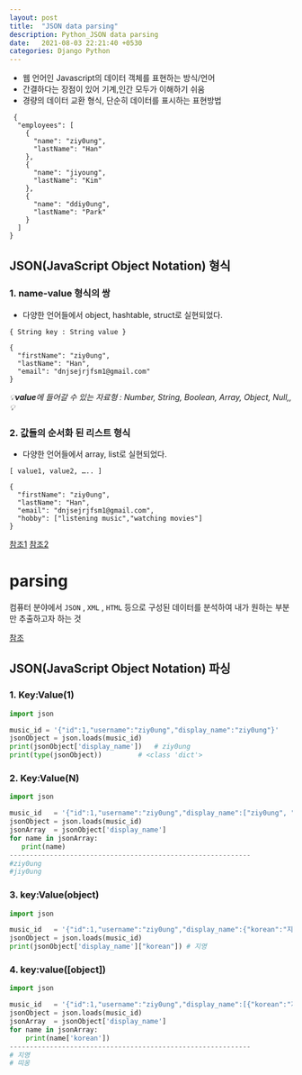 ```yaml
---
layout: post
title:  "JSON data parsing"
description: Python_JSON data parsing
date:   2021-08-03 22:21:40 +0530
categories: Django Python 
---
```



 - 웹 언어인 Javascript의 데이터 객체를 표현하는 방식/언어
 - 간결하다는 장점이 있어 기계,인간 모두가 이해하기 쉬움
 - 경량의 데이터 교환 형식, 단순히 데이터를 표시하는 표현방법
 
```
 {
  "employees": [
    {
      "name": "ziy0ung",
      "lastName": "Han"
    },
    {
      "name": "jiyoung",
      "lastName": "Kim"
    },
    {
      "name": "ddiy0ung",
      "lastName": "Park"
    } 
  ]
}
```

## JSON(JavaScript Object Notation) 형식
### 1. name-value 형식의 쌍
- 다양한 언어들에서 object, hashtable, struct로 실현되었다.

`{ String key : String value }`

```
{
  "firstName": "ziy0ung",
  "lastName": "Han",
  "email": "dnjsejrjfsm1@gmail.com"
}
```
_💡**value**에 들어갈 수 있는 자료형 : Number, String, Boolean, Array, Object, Null,,💡_
### 2. 값들의 순서화 된 리스트 형식
- 다양한 언어들에서 array, list로 실현되었다.

`[ value1, value2, ….. ]`

```
{
  "firstName": "ziy0ung",
  "lastName": "Han",
  "email": "dnjsejrjfsm1@gmail.com",
  "hobby": ["listening music","watching movies"]
}
```
[참조1](https://nesoy.github.io/articles/2017-02/JSON)
[참조2](https://velog.io/@ym1085/JSON-%EC%82%AC%EC%9A%A9%EB%B2%95)
# parsing
 컴퓨터 분야에서 `JSON` , `XML` , `HTML` 등으로 구성된 데이터를 분석하여 내가 원하는 부분만 추출하고자 하는 것
 
[참조](https://www.opentutorials.org/course/3718/25092)
 

## JSON(JavaScript Object Notation) 파싱

### 1. Key:Value(1)
```py
import json

music_id = '{"id":1,"username":"ziy0ung","display_name":"ziy0ung"}'
jsonObject = json.loads(music_id)
print(jsonObject['display_name']) 	# ziy0ung
print(type(jsonObject))			# <class 'dict'>
```
 
 ### 2. Key:Value(N)
 ```py
 import json

music_id   = '{"id":1,"username":"ziy0ung","display_name":["ziy0ung", "jiy0ung"]}'
jsonObject = json.loads(music_id)
jsonArray  = jsonObject['display_name']
for name in jsonArray:
	print(name)
------------------------------------------------------------    
#ziy0ung
#jiy0ung
```

### 3. key:Value(object)
```py
import json

music_id   = '{"id":1,"username":"ziy0ung","display_name":{"korean":"지영", "english":"jiyoung"}}'
jsonObject = json.loads(music_id)
print(jsonObject['display_name']["korean"])	# 지영

```
### 4. key:value([object])

```py
import json

music_id   = '{"id":1,"username":"ziy0ung","display_name":[{"korean":"지영", "english":"jiyoung"},{"korean": "띠옹", "english": "DDiong"}]}'
jsonObject = json.loads(music_id)
jsonArray  = jsonObject['display_name']
for name in jsonArray:
	print(name['korean'])
------------------------------------------------------------
# 지영
# 띠옹
```
